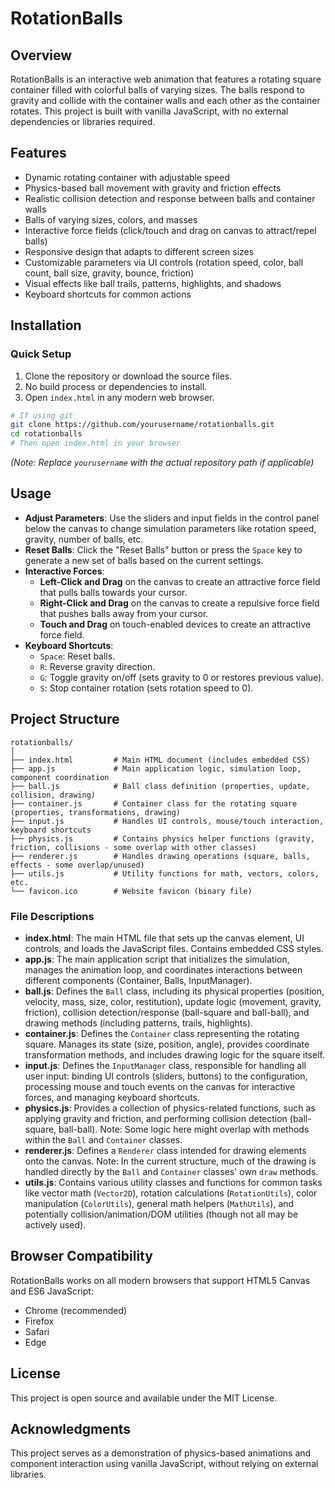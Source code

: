 # RotationBalls

## Overview
RotationBalls is an interactive web animation that features a rotating square container filled with colorful balls of varying sizes. The balls respond to gravity and collide with the container walls and each other as the container rotates. This project is built with vanilla JavaScript, with no external dependencies or libraries required.

## Features
- Dynamic rotating container with adjustable speed
- Physics-based ball movement with gravity and friction effects
- Realistic collision detection and response between balls and container walls
- Balls of varying sizes, colors, and masses
- Interactive force fields (click/touch and drag on canvas to attract/repel balls)
- Responsive design that adapts to different screen sizes
- Customizable parameters via UI controls (rotation speed, color, ball count, ball size, gravity, bounce, friction)
- Visual effects like ball trails, patterns, highlights, and shadows
- Keyboard shortcuts for common actions

## Installation

### Quick Setup
1. Clone the repository or download the source files.
2. No build process or dependencies to install.
3. Open `index.html` in any modern web browser.

```bash
# If using git
git clone https://github.com/yourusername/rotationballs.git
cd rotationballs
# Then open index.html in your browser
```
*(Note: Replace `yourusername` with the actual repository path if applicable)*

## Usage

- **Adjust Parameters**: Use the sliders and input fields in the control panel below the canvas to change simulation parameters like rotation speed, gravity, number of balls, etc.
- **Reset Balls**: Click the "Reset Balls" button or press the `Space` key to generate a new set of balls based on the current settings.
- **Interactive Forces**:
    - **Left-Click and Drag** on the canvas to create an attractive force field that pulls balls towards your cursor.
    - **Right-Click and Drag** on the canvas to create a repulsive force field that pushes balls away from your cursor.
    - **Touch and Drag** on touch-enabled devices to create an attractive force field.
- **Keyboard Shortcuts**:
    - `Space`: Reset balls.
    - `R`: Reverse gravity direction.
    - `G`: Toggle gravity on/off (sets gravity to 0 or restores previous value).
    - `S`: Stop container rotation (sets rotation speed to 0).

## Project Structure

```
rotationballs/
│
├── index.html         # Main HTML document (includes embedded CSS)
├── app.js             # Main application logic, simulation loop, component coordination
├── ball.js            # Ball class definition (properties, update, collision, drawing)
├── container.js       # Container class for the rotating square (properties, transformations, drawing)
├── input.js           # Handles UI controls, mouse/touch interaction, keyboard shortcuts
├── physics.js         # Contains physics helper functions (gravity, friction, collisions - some overlap with other classes)
├── renderer.js        # Handles drawing operations (square, balls, effects - some overlap/unused)
├── utils.js           # Utility functions for math, vectors, colors, etc.
└── favicon.ico        # Website favicon (binary file)
```

### File Descriptions

- **index.html**: The main HTML file that sets up the canvas element, UI controls, and loads the JavaScript files. Contains embedded CSS styles.
- **app.js**: The main application script that initializes the simulation, manages the animation loop, and coordinates interactions between different components (Container, Balls, InputManager).
- **ball.js**: Defines the `Ball` class, including its physical properties (position, velocity, mass, size, color, restitution), update logic (movement, gravity, friction), collision detection/response (ball-square and ball-ball), and drawing methods (including patterns, trails, highlights).
- **container.js**: Defines the `Container` class representing the rotating square. Manages its state (size, position, angle), provides coordinate transformation methods, and includes drawing logic for the square itself.
- **input.js**: Defines the `InputManager` class, responsible for handling all user input: binding UI controls (sliders, buttons) to the configuration, processing mouse and touch events on the canvas for interactive forces, and managing keyboard shortcuts.
- **physics.js**: Provides a collection of physics-related functions, such as applying gravity and friction, and performing collision detection (ball-square, ball-ball). Note: Some logic here might overlap with methods within the `Ball` and `Container` classes.
- **renderer.js**: Defines a `Renderer` class intended for drawing elements onto the canvas. Note: In the current structure, much of the drawing is handled directly by the `Ball` and `Container` classes' own `draw` methods.
- **utils.js**: Contains various utility classes and functions for common tasks like vector math (`Vector2D`), rotation calculations (`RotationUtils`), color manipulation (`ColorUtils`), general math helpers (`MathUtils`), and potentially collision/animation/DOM utilities (though not all may be actively used).

## Browser Compatibility

RotationBalls works on all modern browsers that support HTML5 Canvas and ES6 JavaScript:
- Chrome (recommended)
- Firefox
- Safari
- Edge

## License

This project is open source and available under the MIT License.

## Acknowledgments

This project serves as a demonstration of physics-based animations and component interaction using vanilla JavaScript, without relying on external libraries.